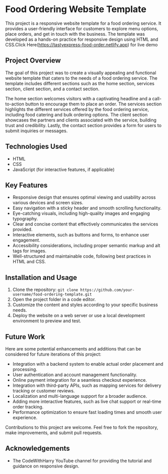 # Food Ordering Website Template

This project is a responsive website template for a food ordering service. It provides a user-friendly interface for customers to explore menu options, place orders, and get in touch with the business. The template was developed as a hands-on practice for responsive design using HTML and CSS.Click Here(https://tastyexpress-food-order.netlify.app) for live demo

## Project Overview

The goal of this project was to create a visually appealing and functional website template that caters to the needs of a food ordering service. The template includes different sections such as the home section, services section, client section, and a contact section.

The home section welcomes visitors with a captivating headline and a call-to-action button to encourage them to place an order. The services section highlights the different services offered by the food ordering service, including food catering and bulk ordering options. The client section showcases the partners and clients associated with the service, building trust and credibility. Lastly, the contact section provides a form for users to submit inquiries or messages.

## Technologies Used

- HTML
- CSS
- JavaScript (for interactive features, if applicable)

## Key Features

- Responsive design that ensures optimal viewing and usability across various devices and screen sizes.
- Easy navigation with a sticky header and smooth scrolling functionality.
- Eye-catching visuals, including high-quality images and engaging typography.
- Clear and concise content that effectively communicates the services provided.
- Interactive elements, such as buttons and forms, to enhance user engagement.
- Accessibility considerations, including proper semantic markup and alt tags for images.
- Well-structured and maintainable code, following best practices in HTML and CSS.

## Installation and Usage

1. Clone the repository: `git clone https://github.com/your-username/food-ordering-template.git`
2. Open the project folder in a code editor.
3. Customize the content and styles according to your specific business needs.
4. Deploy the website on a web server or use a local development environment to preview and test.

## Future Work

Here are some potential enhancements and additions that can be considered for future iterations of this project:

- Integration with a backend system to enable actual order placement and processing.
- User authentication and account management functionality.
- Online payment integration for a seamless checkout experience.
- Integration with third-party APIs, such as mapping services for delivery tracking or customer reviews.
- Localization and multi-language support for a broader audience.
- Adding more interactive features, such as live chat support or real-time order tracking.
- Performance optimization to ensure fast loading times and smooth user experience.

Contributions to this project are welcome. Feel free to fork the repository, make improvements, and submit pull requests.


## Acknowledgements

- The CodeWithHarry YouTube channel for providing the tutorial and guidance on responsive design.

